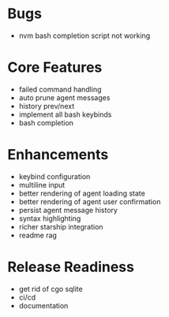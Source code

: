 # Bugs

- nvm bash completion script not working

# Core Features

- failed command handling
- auto prune agent messages
- history prev/next
- implement all bash keybinds
- bash completion

# Enhancements

- keybind configuration
- multiline input
- better rendering of agent loading state
- better rendering of agent user confirmation
- persist agent message history
- syntax highlighting
- richer starship integration
- readme rag

# Release Readiness

- get rid of cgo sqlite
- ci/cd
- documentation
